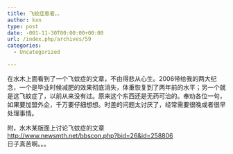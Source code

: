 ```yaml
---
title: 飞蚊症患者。。
author: kxn
type: post
date: -001-11-30T00:00:00+00:00
url: /index.php/archives/59
categories:
  - Uncategorized

---
```

在水木上面看到了一个飞蚊症的文章，不由得悲从心生。2006带给我的两大纪念，一个是毕业时候减肥的效果彻底消失，体重恢复到了两年前的水平；另一个就是这飞蚊症了，以前从来没有过。原来这个东西还是无药可治的。奉劝各位一句，如果要加盟外企，千万要仔细想想。时差的问题太讨厌了，经常需要很晚或者很早处理事情。

附，水木某版面上讨论飞蚊症的文章  
http://www.newsmth.net/bbscon.php?bid=26&id=258806  
日子真苦啊。。。